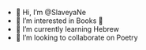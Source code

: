 - 👋 Hi, I’m @SlaveyaNe
- 👀 I’m interested in Books 🤍
- 🌱 I’m currently learning Hebrew
- 💞️ I’m looking to collaborate on Poetry


<!---
SlaveyaNe/SlaveyaNe is a ✨ special ✨ repository because its `README.md` (this file) appears on your GitHub profile.
You can click the Preview link to take a look at your changes.
--->
